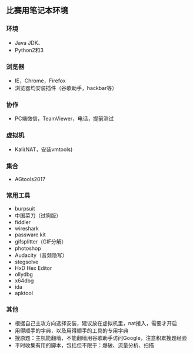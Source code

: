 ## 比赛用笔记本环境 ##    

### 环境 ###
 - Java JDK、
 - Python2和3

### 浏览器 ###
 - IE，Chrome，Firefox
 - 浏览器均安装插件（谷歌助手，hackbar等）

### 协作 ###
 - PC端微信，TeamViewer，电话，提前测试

### 虚拟机 ###
 - Kali(NAT，安装vmtools)

### 集合 ###
 - AGtools2017

### 常用工具 ###
 - burpsuit
 - 中国菜刀（过狗版）
 - fiddler
 - wireshark
 - passware kit
 - gifsplitter（GIF分解）
 - photoshop
 - Audacity（音频隐写）
 - stegsolve
 - HxD Hex Editor
 - ollydbg
 - x64dbg
 - ida
 - apktool

### 其他 ###
 - 根据自己主攻方向选择安装，建议放在虚拟机里，nat接入，需要才开启   
 - 用得顺手的字典，以及用得顺手的工具的专用字典   
 - 搜原题：主机能翻墙，不能翻墙用谷歌助手访问Google，注意积累搜题经验   
 - 平时收集有用的脚本，包括但不限于：爆破、流量分析、扫描   

